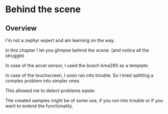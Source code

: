 # Behind the scene

## Overview

I'm not a zephyr expert and am learning on the way.

In this chapter I let you glimpse behind the scene. (and notice all the struggle)

In case of the accel sensor, I used the bosch bma280 as a template.

In case of the touchscreen, I soon ran into trouble.
So I tried splitting a complex problem into simpler ones.

This allowed me to detect problems easier.

The created samples might be of some use, if you run into trouble or if you want to extend the functionality.

